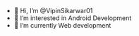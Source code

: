 - 👋 Hi, I’m @VipinSikarwar01
- 👀 I’m interested in Android Development
- 🌱 I’m currently Web development


<!---
VipinSikarwar01/VipinSikarwar01 is a ✨ special ✨ repository because its `README.md` (this file) appears on your GitHub profile.
You can click the Preview link to take a look at your changes.
--->
